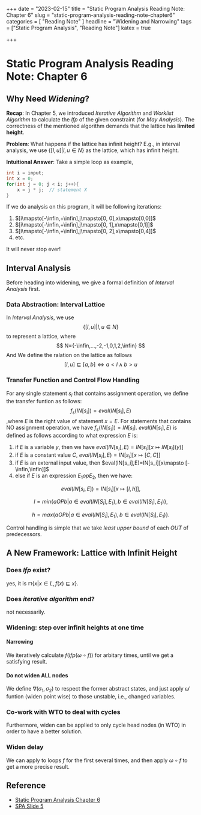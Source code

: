 +++
date = "2023-02-15"
title = "Static Program Analysis Reading Note: Chapter 6"
slug = "static-program-analysis-reading-note-chapter6"
categories = [ "Reading Note" ]
headline = "Widening and Narrowing"
tags = ["Static Program Analysis", "Reading Note"]
katex = true

+++

# Static Program Analysis Reading Note: Chapter 6

## Why Need *Widening*?

**Recap**: In Chapter 5, we introduced *Iterative Algorithm* and *Worklist Algorithm* to calculate the $lfp$ of the given constraint (for *May Analysis*). The correctness of the mentioned algorithm demands that the lattice has **limited height**.

**Problem**: What happens if the lattice has infinit height? E.g., in interval analysis, we use $\{[l,u]|l,u \in N \}$ as the lattice, which has infinit height.

**Intuitional Answer**: Take a simple loop as example,

```C
int i = input;
int x = 0;
for(int j = 0; j < i; j++){
    x = j * j;  // statement X
}
```

If we do analysis on this program, it will be following iterations:

1. $[i\mapsto[-\infin,+\infin],j\mapsto[0, 0],x\mapsto[0,0]]$
2. $[i\mapsto[-\infin,+\infin],j\mapsto[0, 1],x\mapsto[0,1]]$
3. $[i\mapsto[-\infin,+\infin],j\mapsto[0, 2],x\mapsto[0,4]]$
4. etc.

It will never stop ever!

## Interval Analysis

Before heading into widening, we give a formal definition of *Interval Analysis* first.

### Data Abstraction: Interval Lattice

In *Interval Analysis*, we use
$$
\{[l,u]|l,u \in N \}
$$
to represent a lattice, where
$$
N={-\infin,...,-2,-1,0,1,2,\infin}
$$
And We define the ralation on the lattice as follows
$$
[l,u]\sqsubseteq[a,b] \Longleftrightarrow a<l \wedge b>u
$$

### Transfer Function and Control Flow Handling

For any single statement $s_i$ that contains assignment operation, we define the transfer funtion as follows:
$$
f_s(IN[s_i])=eval(IN[s_i],E)
$$
,where $E$ is the right value of statement $x=E$. For statements that contains NO assignment operation, we have $f_s(IN[s_i])=IN[s_i]$. $eval(IN[s_i], E)$ is defined as follows according to what expression $E$ is:

1. if $E$ is a variable $y$, then we have $eval(IN[s_i],E)=IN[s_i][x\mapsto IN[s_i](y)]$
2. if $E$ is a constant value $C$, $eval(IN[s_i],E)=IN[s_i][x\mapsto [C,C]]$
3. if $E$ is an external input value, then $eval(IN[s_i],E)=IN[s_i][x\mapsto [-\infin,\infin]]$
4. else if $E$ is an expression $E_1 op E_2$, then we have: 

$$
eval(IN[s_i,E])=IN[s_i][x\mapsto [l,h]],
$$

$$
l=min\{a OPb|a\in eval(IN[S_i],E_1),b\in eval(IN[S_i],E_1)\},
$$

$$
h=max\{a OPb|a\in eval(IN[S_i],E_1),b\in eval(IN[S_i],E_1)\}.
$$

Control handling is simple that we take *least upper bound* of each $OUT$ of predecessors.

## A New Framework: Lattice with Infinit Height

### Does $lfp$ exist?

yes, it is $\sqcap\{x|x\in L, f(x)\sqsubseteq x\}$.

### Does *iterative algorithm* end?

not necessarily.

### Widening: step over infinit heights at one time

#### Narrowing

We iteratively calculate $f(lfp(\omega \circ f))$ for arbitary times, until we get a satisfying result.

#### Do not widen ALL nodes

We define $\nabla (\sigma_1, \sigma_2)$ to respect the former abstract states, and just apply $\omega'$ funtion (widen point wise) to those unstable, i.e., changed variables. 

### Co-work with WTO to deal with cycles

Furthermore, widen can be applied to only cycle head nodes (in WTO) in order to have a better solution.

### Widen delay

We can apply to loops $f$ for the first several times, and then apply $\omega \circ f$ to get a more precise result.



## Reference

- [Static Program Analysis Chapter 6](https://cs.au.dk/~amoeller/spa/)
- [SPA Slide 5](https://cs.au.dk/~amoeller/spa/5-widening-and-narrowing.pdf)

